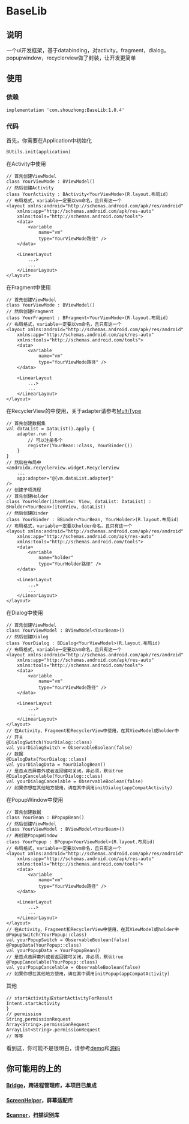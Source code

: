 # BaseLib

## 说明
一个ui开发框架，基于databinding，对activity，fragment，dialog，popupwindow，recyclerview做了封装，让开发更简单

## 使用
### 依赖
```
implementation 'com.shouzhong:BaseLib:1.0.4'
```
### 代码
首先，你需要在Application中初始化
```
BUtils.init(application)
```
在Activity中使用
```
// 首先创建ViewModel
class YourViewMode : BViewModel()
// 然后创建Activity
class YourActivity : BActivity<YourViewMode>(R.layout.布局id)
// 布局格式，variable一定要以vm命名，且只有这一个
<layout xmlns:android="http://schemas.android.com/apk/res/android"
    xmlns:app="http://schemas.android.com/apk/res-auto"
    xmlns:tools="http://schemas.android.com/tools">
    <data>
        <variable
            name="vm"
            type="YourViewMode路径" />
    </data>

    <LinearLayout
        ...>
        ...
    </LinearLayout>
</layout>
```
在Fragment中使用
```
// 首先创建ViewModel
class YourViewMode : BViewModel()
// 然后创建Fragment
class YourFragment : BFragment<YourViewMode>(R.layout.布局id)
// 布局格式，variable一定要以vm命名，且只有这一个
<layout xmlns:android="http://schemas.android.com/apk/res/android"
    xmlns:app="http://schemas.android.com/apk/res-auto"
    xmlns:tools="http://schemas.android.com/tools">
    <data>
        <variable
            name="vm"
            type="YourViewMode路径" />
    </data>

    <LinearLayout
        ...>
        ...
    </LinearLayout>
</layout>
```
在RecyclerView的中使用，关于adapter请参考[MultiType](https://github.com/drakeet/MultiType)
```
// 首先创建数据集
val dataList = DataList().apply {
    adapter.run {
        // 可以注册多个
        register(YourBean::class, YourBinder())
    }
}
// 然后在布局中
<androidx.recyclerview.widget.RecyclerView
    ...
    app:adapter="@{vm.dataList.adapter}"
/>
// 创建子项流程
// 首先创建Holder
class YourHolder(itemView: View, dataList: DataList) : BHolder<YourBean>(itemView, dataList)
// 然后创建Binder
class YourBinder : BBinder<YourBean, YourHolder>(R.layout.布局id)
// 布局格式，variable一定要以holder命名，且只有这一个
<layout xmlns:android="http://schemas.android.com/apk/res/android"
    xmlns:app="http://schemas.android.com/apk/res-auto"
    xmlns:tools="http://schemas.android.com/tools">
    <data>
        <variable
            name="holder"
            type="YourHolder路径" />
    </data>

    <LinearLayout
        ...>
        ...
    </LinearLayout>
</layout>
```
在Dialog中使用
```
// 首先创建ViewModel
class YourViewModel : BViewModel<YourBean>()
// 然后创建Dialog
class YourDialog : BDialog<YourViewModel>(R.layout.布局id)
// 布局格式，variable一定要以vm命名，且只有这一个
<layout xmlns:android="http://schemas.android.com/apk/res/android"
    xmlns:app="http://schemas.android.com/apk/res-auto"
    xmlns:tools="http://schemas.android.com/tools">
    <data>
        <variable
            name="vm"
            type="YourViewMode路径" />
    </data>

    <LinearLayout
        ...>
        ...
    </LinearLayout>
</layout>
// 在Activity、Fragment和RecyclerView中使用，在其ViewModel或holder中
// 开关
@DialogSwitch(YourDialog::class)
val yourDialogSwitch = ObservableBoolean(false)
// 数据
@DialogData(YourDialog::class)
val yourDialogData = YourDialogBean()
// 是否点击屏幕外或者返回键可关闭，非必须，默认true
@DialogCancelable(YourDialog::class)
val yourDialogCancelable = ObservableBoolean(false)
// 如果你想在其他地方使用，请在其中调用initDialog(appCompatActivity)
```
在PopupWindow中使用
```
// 首先创建数据
class YourBean : BPopupBean()
// 然后创建ViewModel
class YourViewModel : BViewModel<YourBean>()
// 再创建PopupWindow
class YourPopup : BPopup<YourViewModel>(R.layout.布局id)
// 布局格式，variable一定要以vm命名，且只有这一个
<layout xmlns:android="http://schemas.android.com/apk/res/android"
    xmlns:app="http://schemas.android.com/apk/res-auto"
    xmlns:tools="http://schemas.android.com/tools">
    <data>
        <variable
            name="vm"
            type="YourViewMode路径" />
    </data>

    <LinearLayout
        ...>
        ...
    </LinearLayout>
</layout>
// 在Activity、Fragment和RecyclerView中使用，在其ViewModel或holder中
@PopupSwitch(YourPopup::class)
val yourPopupSwitch = ObservableBoolean(false)
@PopupData(YourPopup::class)
val yourPopupData = YourPopupBean()
// 是否点击屏幕外或者返回键可关闭，非必须，默认true
@PopupCancelable(YourPopup::class)
val yourPopupCancelable = ObservableBoolean(false)
// 如果你想在其他地方使用，请在其中调用initPopup(appCompatActivity)
```
其他
```
// startActivity或startActivityForResult
Intent.startActivity
}
// permission
String.permissionRequest
Array<String>.permissionRequest
ArrayList<String>.permissionRequest
// 等等
```
看到这，你可能不是很明白，请参考[demo](https://github.com/shouzhong/BaseLib/tree/master/app/src/main)和[源码](https://github.com/shouzhong/BaseLib/tree/master/lib/src/main)
## 你可能用的上的
#### [Bridge](https://github.com/shouzhong/Bridge)，跨进程管理库，本项目已集成
#### [ScreenHelper](https://github.com/shouzhong/ScreenHelper)，屏幕适配库
#### [Scanner](https://github.com/shouzhong/Scanner)，扫描识别库
